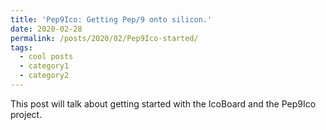 ```yaml
---
title: 'Pep9Ico: Getting Pep/9 onto silicon.'
date: 2020-02-28
permalink: /posts/2020/02/Pep9Ico-started/
tags:
  - cool posts
  - category1
  - category2
---
```


This post will talk about getting started with the IcoBoard and the Pep9Ico project.